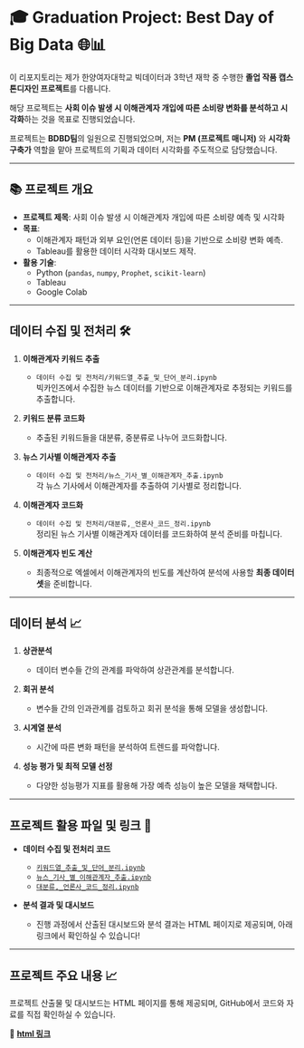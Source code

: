 # 🎓 Graduation Project: Best Day of Big Data 🌐📊

이 리포지토리는 제가 한양여자대학교 빅데이터과 3학년 재학 중 수행한 **졸업 작품 캡스톤디자인 프로젝트**를 다룹니다.  

해당 프로젝트는 **사회 이슈 발생 시 이해관계자 개입에 따른 소비량 변화를 분석하고 시각화**하는 것을 목표로 진행되었습니다.  

프로젝트는 **BDBD팀**의 일원으로 진행되었으며, 저는 **PM (프로젝트 매니저)** 와 **시각화 구축가** 역할을 맡아 프로젝트의 기획과 데이터 시각화를 주도적으로 담당했습니다.

---

## 📚 프로젝트 개요  

- **프로젝트 제목**: 사회 이슈 발생 시 이해관계자 개입에 따른 소비량 예측 및 시각화
- **목표**:  
  - 이해관계자 패턴과 외부 요인(언론 데이터 등)을 기반으로 소비량 변화 예측.  
  - Tableau를 활용한 데이터 시각화 대시보드 제작.  
- **활용 기술**:  
  - Python (`pandas`, `numpy`, `Prophet`, `scikit-learn`)  
  - Tableau  
  - Google Colab  

---

## 데이터 수집 및 전처리 🛠️

1. **이해관계자 키워드 추출**  
   - `데이터 수집 및 전처리/키워드열_추출_및_단어_분리.ipynb`  
   빅카인즈에서 수집한 뉴스 데이터를 기반으로 이해관계자로 추정되는 키워드를 추출합니다.

2. **키워드 분류 코드화**  
   - 추출된 키워드들을 대분류, 중분류로 나누어 코드화합니다.

3. **뉴스 기사별 이해관계자 추출**  
   - `데이터 수집 및 전처리/뉴스_기사_별_이해관계자_추출.ipynb`  
   각 뉴스 기사에서 이해관계자를 추출하여 기사별로 정리합니다.

4. **이해관계자 코드화**  
   - `데이터 수집 및 전처리/대분류,_언론사_코드_정리.ipynb`  
   정리된 뉴스 기사별 이해관계자 데이터를 코드화하여 분석 준비를 마칩니다.

5. **이해관계자 빈도 계산**  
   - 최종적으로 엑셀에서 이해관계자의 빈도를 계산하여 분석에 사용할 **최종 데이터셋**을 준비합니다.

---

## 데이터 분석 📈

1. **상관분석**  
   - 데이터 변수들 간의 관계를 파악하여 상관관계를 분석합니다.

2. **회귀 분석**  
   - 변수들 간의 인과관계를 검토하고 회귀 분석을 통해 모델을 생성합니다.

3. **시계열 분석**  
   - 시간에 따른 변화 패턴을 분석하여 트렌드를 파악합니다.

4. **성능 평가 및 최적 모델 선정**  
   - 다양한 성능평가 지표를 활용해 가장 예측 성능이 높은 모델을 채택합니다.

---

## 프로젝트 활용 파일 및 링크 🔗

- **데이터 수집 및 전처리 코드**  
  - [`키워드열_추출_및_단어_분리.ipynb`](데이터%20수집%20및%20전처리/키워드열_추출_및_단어_분리.ipynb)
  - [`뉴스_기사_별_이해관계자_추출.ipynb`](데이터%20수집%20및%20전처리/뉴스_기사_별_이해관계자_추출.ipynb)
  - [`대분류,_언론사_코드_정리.ipynb`](데이터%20수집%20및%20전처리/대분류,_언론사_코드_정리.ipynb)

- **분석 결과 및 대시보드**  
  - 진행 과정에서 산출된 대시보드와 분석 결과는 HTML 페이지로 제공되며, 아래 링크에서 확인하실 수 있습니다!

---

## 프로젝트 주요 내용 📈

프로젝트 산출물 및 대시보드는 HTML 페이지를 통해 제공되며, GitHub에서 코드와 자료를 직접 확인하실 수 있습니다.

🔗 **[html 링크]([https://github.com/BDBD-hywu](https://bestdayofbigdata22.framer.website/))**  

<!--
**BDBD-hywu/BDBD-hywu** is a ✨ _special_ ✨ repository because its `README.md` (this file) appears on your GitHub profile.
-->

